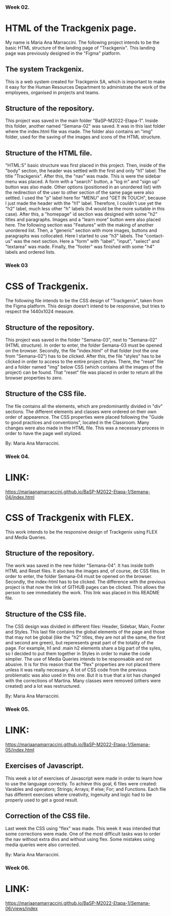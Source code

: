 ### Week 02.

# HTML of the Trackgenix page.

My name is Maria Ana Marraccini. The following project intends to be the basic HTML structure of the landing page of
"Trackgenix". This landing page was previously designed in the "Figma" platform.

## The system Trackgenix.

This is a web system created for Trackgenix SA, which is important to make it easy for the Human Resources
Department to administrate the work of the employees, organised in projects and teams.

## Structure of the repository.

This project was saved in the main folder "BaSP-M2022-Etapa-1". Inside this folder, another named "Semana-02" was
saved. It was in this last folder where the index.html file was made. The folder also contains an "img" folder,
used for the saving of the images and icons of the HTML structure.

## Structure of the HTML file.

"HTML:5" basic structure was first placed in this project. Then, inside of the "body" section,
the header was settled with the first and only "h1" label: The title "Trackgenix". After this,
the "nav" was made. This is were the sidebar menu was placed. A form with a "search" button, a "log in" and "sign up"
button was also made. Other options (positioned in an unordered list) with the redirection of the user
to other section of the same page were also settled. I used the "p" label here for "MENU" and "GET IN TOUCH",
because I just made the header with the "h1" label. Therefore, I couldn't use yet the "h2" label, much less other "h"
labels (h4 would be the more suitable in this case).
After this, a "homepage" id section was designed with some "h2" titles and paragraphs. Images and a "learn more"
button were also placed here.
The following section was "Features" with the making of another unordered list. Then, a "generic"
section with more images, buttons and paragraphs was collocated. Here I started to use "h3" labels.
The "contact-us" was the next section. Here a "form" with "label", "input", "select" and "textarea" was
made. Finally, the "footer" was finished with some "h4" labels and ordered lists.

### Week 03

# CSS of Trackgenix.

The following file intends to be the CSS design of "Trackgenix", taken from the Figma platform. This design
doesn't intend to be responsive, but tries to respect the 1440x1024 measure.

## Structure of the repository.

This project was saved in the folder "Semana-03", next to "Semana-02" (HTML structure). In order to enter, the
folder Semana-03 must be opened on the browser. Secondly, the file "index.html" of that folder (not the one
from "Semana-02") has to be clicked. After this, the file "styles" has to be clicked in order to access to the
entire project styles. There, the "reset" file and a folder named "img" below CSS (which contains all the images of
the project) can be found. That "reset" file was placed in order to return all the browser properties to zero.

## Structure of the CSS file.

The file contains all the elements, which are predominantly divided in "div" sections. The different elements and classes
were ordered on their own order of appearence. The CSS properties were placed following the "Guide to good practices and
conventions", located in the Classroom. Many changes were also made in the HTML file. This was a necessary process in order
to have the page well stylized.

By: Maria Ana Marraccini.

### Week 04.

# LINK:

https://mariaanamarraccini.github.io/BaSP-M2022-Etapa-1/Semana-04/index.html

# CSS of Trackgenix with FLEX.

This work intends to be the responsive design of Trackgenix using FLEX and Media Queries.

## Structure of the repository.

The work was saved in the new folder "Semana-04". It has inside both HTML and Reset files. It also has the images and, of
course, de CSS files. In order to enter, the folder Semana-04 must be opened on the browser. Secondly, the index-html
has to be clicked. The difference with the previous project is that now the link of GITHUB pages can be clicked. This allows
the person to see immediately the work. This link was placed in this README file.

## Structure of the CSS file.

The CSS design was divided in different files: Header, Sidebar, Main, Footer and Styles. This last file contains the global
elements of the page and those that may not be global (like the "h2" titles, they are not all the same, the first and
second are green), but reperesents great part of the totality of the page. For example, h1 and .main h2 elements
share a big part of the syles, so I decided to put them together in Styles in order to make the code simplier.
The use of Media Queries intends to be responsable and not abusive. It is for this reason that the "flex" properties
are not placed there unless it was really necessary. A lot of CSS code from the previous problematic was also used in this
one. But it is true that a lot has changed with the corrections of Martina. Many classes were removed (others
were created) and a lot was restructured.

By: Maria Ana Marraccini. 

### Week 05. 

# LINK:

https://mariaanamarraccini.github.io/BaSP-M2022-Etapa-1/Semana-05/index.html

## Exercises of Javascript.

This week a lot of exercises of Javascript were made in order to learn how to use the language correctly. To
achieve this goal, 6 files were created: Varables and operators; Strings; Arrays; If else; For; and Functions. 
Each file has different exercises where creativity, ingenuity and logic had to be properly used to get a good
result. 

## Correction of the CSS file.

Last week the CSS using "flex" was made. This week it was intended that some corrections were made. One of the
most difficult tasks was to order the nav without extra divs and without using flex. Some mistakes using media
queries were also corrected. 

By: Maria Ana Marraccini.

### Week 06.

# LINK: 

https://mariaanamarraccini.github.io/BaSP-M2022-Etapa-1/Semana-06/views/index